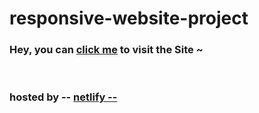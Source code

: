 # responsive-website-project

<h3>Hey, you can <a href="https://admiralanne-sass-site.netlify.app/">click me</a> to visit the Site ~</h3><br>
<h3>hosted by -- <a href="https://www.netlify.com/">netlify -- </h3>
